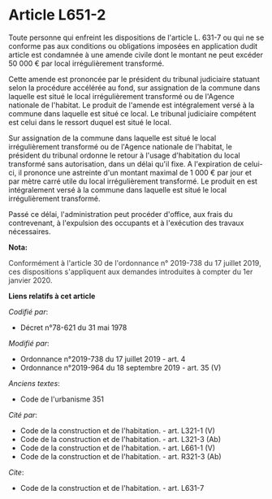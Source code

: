 # Article L651-2

Toute personne qui enfreint les dispositions de l'article L. 631-7 ou qui ne se conforme pas aux conditions ou obligations
imposées en application dudit article est condamnée à une amende civile dont le montant ne peut excéder 50 000 € par local
irrégulièrement transformé.

Cette amende est prononcée par le président du tribunal judiciaire statuant selon la procédure accélérée au fond, sur
assignation de la commune dans laquelle est situé le local irrégulièrement transformé ou de l'Agence nationale de l'habitat.
Le produit de l'amende est intégralement versé à la commune dans laquelle est situé ce local. Le tribunal judiciaire
compétent est celui dans le ressort duquel est situé le local.

Sur assignation de la commune dans laquelle est situé le local irrégulièrement transformé ou de l'Agence nationale de
l'habitat, le président du tribunal ordonne le retour à l'usage d'habitation du local transformé sans autorisation, dans un
délai qu'il fixe. A l'expiration de celui-ci, il prononce une astreinte d'un montant maximal de 1 000 € par jour et par mètre
carré utile du local irrégulièrement transformé. Le produit en est intégralement versé à la commune dans laquelle est situé
le local irrégulièrement transformé.

Passé ce délai, l'administration peut procéder d'office, aux frais du contrevenant, à l'expulsion des occupants et à
l'exécution des travaux nécessaires.

**Nota:**

<font color="#333333">Conformément à l'article 30 de l'ordonnance n° 2019-738 du 17 juillet 2019, ces dispositions
s'appliquent aux demandes introduites à compter du 1er janvier 2020.</font>

**Liens relatifs à cet article**

_Codifié par_:

  - Décret n°78-621 du 31 mai 1978

_Modifié par_:

  - Ordonnance n°2019-738 du 17 juillet 2019 - art. 4
  - Ordonnance n°2019-964 du 18 septembre 2019 - art. 35 (V)

_Anciens textes_:

  - Code de l'urbanisme 351

_Cité par_:

  - Code de la construction et de l'habitation. - art. L321-1 (V)
  - Code de la construction et de l'habitation. - art. L321-3 (Ab)
  - Code de la construction et de l'habitation. - art. L661-1 (V)
  - Code de la construction et de l'habitation. - art. R321-3 (Ab)

_Cite_:

  - Code de la construction et de l'habitation. - art. L631-7
